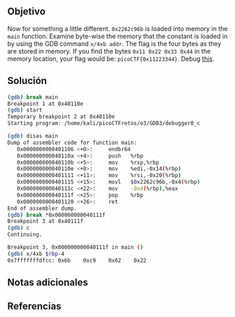 ## Objetivo
Now for something a little different. `0x2262c96b` is loaded into memory in the `main` function. Examine byte-wise the memory that the constant is loaded in by using the GDB command `x/4xb addr`. The flag is the four bytes as they are stored in memory. If you find the bytes `0x11 0x22 0x33 0x44` in the memory location, your flag would be: `picoCTF{0x11223344}`. Debug [this](https://artifacts.picoctf.net/c/531/debugger0_c).

## Solución
```bash
(gdb) break main
Breakpoint 1 at 0x40110e
(gdb) start
Temporary breakpoint 2 at 0x40110e
Starting program: /home/kali/picoCTFretos/e3/GDB3/debugger0_c 

(gdb) disas main
Dump of assembler code for function main:
   0x0000000000401106 <+0>:     endbr64
   0x000000000040110a <+4>:     push   %rbp
   0x000000000040110b <+5>:     mov    %rsp,%rbp
   0x000000000040110e <+8>:     mov    %edi,-0x14(%rbp)
   0x0000000000401111 <+11>:    mov    %rsi,-0x20(%rbp)
   0x0000000000401115 <+15>:    movl   $0x2262c96b,-0x4(%rbp)
   0x000000000040111c <+22>:    mov    -0x4(%rbp),%eax
   0x000000000040111f <+25>:    pop    %rbp
   0x0000000000401120 <+26>:    ret
End of assembler dump.
(gdb) break *0x000000000040111f
Breakpoint 3 at 0x40111f
(gdb) c
Continuing.

Breakpoint 3, 0x000000000040111f in main ()
(gdb) x/4xb $rbp-4
0x7fffffffdfcc: 0x6b    0xc9    0x62    0x22
```
## Notas adicionales
## Referencias
